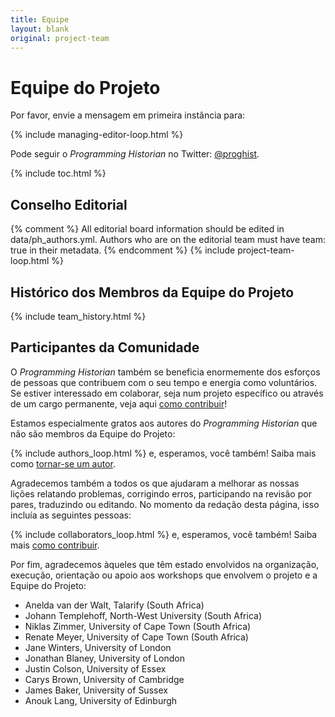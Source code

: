 ```yaml
---
title: Equipe
layout: blank
original: project-team
---
```


# Equipe do Projeto
Por favor, envie a mensagem em primeira instância para:

{% include managing-editor-loop.html %}

Pode seguir o _Programming Historian_ no Twitter: [@proghist](http://twitter.com/proghist).

{% include toc.html %}

## Conselho Editorial

{% comment %}
All editorial board information should be edited in data/ph_authors.yml. Authors who are on the editorial team must have team: true in their metadata.
{% endcomment %}
{% include project-team-loop.html %}

## Histórico dos Membros da Equipe do Projeto

{% include team_history.html %}

## Participantes da Comunidade

O _Programming Historian_ também se beneficia enormemente dos esforços de pessoas que contribuem com o seu tempo e energia como voluntários. Se estiver interessado em colaborar, seja num projeto específico ou através de um cargo permanente, veja aqui [como contribuir](/pt/contribua)!

Estamos especialmente gratos aos autores do _Programming Historian_ que não são membros da Equipe do Projeto:

{% include authors_loop.html %} e, esperamos, você também! Saiba mais como [tornar-se um autor](/pt/contribua).

Agradecemos também a todos os que ajudaram a melhorar as nossas lições relatando problemas, corrigindo erros, participando na revisão por pares, traduzindo ou editando. No momento da redação desta página, isso incluía as seguintes pessoas:

{% include collaborators_loop.html %} e, esperamos, você também! Saiba mais [como contribuir](/pt/contribua).

Por fim, agradecemos àqueles que têm estado envolvidos na organização, execução, orientação ou apoio aos workshops que envolvem o projeto e a Equipe do Projeto:

* Anelda van der Walt, Talarify (South Africa)
* Johann Templehoff, North-West University (South Africa)
* Niklas Zimmer, University of Cape Town (South Africa)
* Renate Meyer, University of Cape Town (South Africa)
* Jane Winters, University of London
* Jonathan Blaney, University of London
* Justin Colson, University of Essex
* Carys Brown, University of Cambridge
* James Baker, University of Sussex
* Anouk Lang, University of Edinburgh
